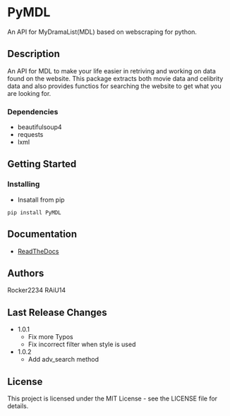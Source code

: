 # PyMDL

An API for MyDramaList(MDL) based on webscraping for python. 

## Description
An API for MDL to make your life easier in retriving and working on data found on the website. This package extracts both movie data and celibrity data and also provides functios for searching the website to get what you are looking for.
### Dependencies
* beautifulsoup4 
* requests
* lxml

## Getting Started
### Installing

* Insatall from pip
```commandline
pip install PyMDL
```

## Documentation

* [ReadTheDocs](http://python-mdl-api.readthedocs.io/)

## Authors

Rocker2234
RAiU14

## Last Release Changes
* 1.0.1
  * Fix more Typos
  * Fix incorrect filter when style is used
* 1.0.2
  * Add adv_search method

## License

This project is licensed under the MIT License - see the LICENSE file for details.